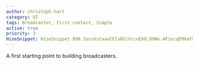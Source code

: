```yaml
---
author: christoph-hart
category: UI
tags: Broadcaster, First contact, Simple
active: true
priority: 3
HiseSnippet: HiseSnippet 898.3ocsVstaaaCElxNZcVccnEXO.D9Wx.AF1ocqEMXaY9RJLZchwbVPAFFJnonsIBEolDUVLJx6beCZOGIYK4F2KvXU+w3b46vOdtQOI1vEIIlXhSiKVEIHN+f6zUZ6x9KYRMYz.hyO5NlkXEwzbU8VEwRRDADGm5u.U3z3.R12698dLESyEkpHjKMRt3UxPosT6jSdoToNkEHtPFVw6mbxHtQ22nLo.ep61gDw3WwVHNigtUyk37cCCjVS7TKyJRHNGzyDrZ5Ry+oy8+RYhblRfBcISg.kq9TiJ.YLpkzeoTELY88Ng.QYRYVnddV3mbGKCjazWlMdXlAZIhp4CmZaSu5aQutUoWmJzaGTxoBkNHmROxcJOVFYKsf749tizPwYNCR6UoRtujZ+aM29FvCsscH6JwowfvFD9G0oygztc5z5XOOOoVI0B57TM2JMZJVJBmY5YtoKFhXixmaBiLZHXGRuloREs7dqWCvXhQIZGEK0V+b8G6cKDx0m7Bgs+Zj9M2D0lsZmfVxhcelRMCJ2928XQ1AMFIV5LN8WoC0K.d1lGKfrbuXCKfm0f5+VYvyo4gmNybCMzjlH.LMOjxhWj7b5eWg+hqge9magXOi2lYsL9xKLaX4XD5PzkjpD9PH7JI+pD54Z0JTrIRNLBAAuRBrPC7nYFZppPFcarvxnALKCDVmf8+X1rir4FWvb3kXp0uElbacbkxzYFq3bseFbua8nero4y2oshrqBX7tLiylweNf95zvYh3psBniPC61SAte5ofpCo77lkJNZzizR64QB8mZzkTzggSLErBb0lMu7vh4k0UOhL.GW1TLIYzt55KxeMZ.ThVGLHtvYEIhsR7Z3LPbMrKKeXrg6.QxUVSTluE0HX8zW4QeS4wN3jUkB+1IgLvlqScPPZEgv4dO2tdG48XXs4cVI.KiLAoJlc6MT3Z4BCPAaq0B3nuNQZWU8d++1ZquVJ9H2IRKe4t4XscvQnj7sfiEK6ef6v4yEbaIAOv8zW+sYyN4OMoVodwXlMVhk5yRCmBu2wEvoq0BENv3TCasyk6fxXFXpPGjI7d3qvXWT1ovX20FIgLdr4M77AB74juOSCvIc1KoMfmzAY5clAHjP30s2v4aGp6.7n8E3i2WfOYeA9y6KveYeA9z8E3y9x.w+7wejZMg4iMDx3ICy1Y43LTyfNvrtUxG.HrxxfB
---
```




A first starting point to building broadcasters.